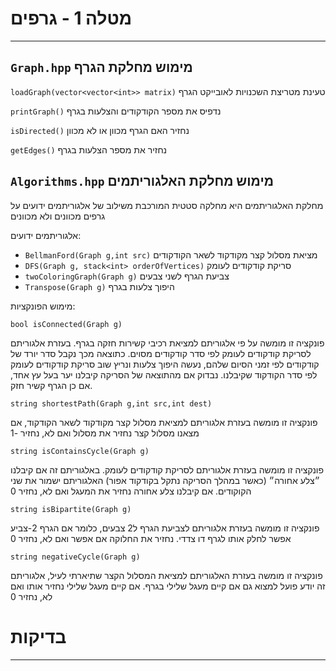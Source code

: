# מטלה 1 - גרפים
___
`Graph.hpp` מימוש מחלקת הגרף
---

`loadGraph(vector<vector<int>> matrix)` טעינת מטריצת השכנויות לאובייקט הגרף 

`printGraph()` נדפיס את מספר הקודקודים והצלעות בגרף

`isDirected()` נחזיר האם הגרף מכוון או לא מכוון

`getEdges()` נחזיר את מספר הצלעות בגרף

`Algorithms.hpp` מימוש מחלקת האלגוריתמים
---
מחלקת האלגוריתמים היא מחלקה סטטית המורכבת משילוב של אלגוריתמים ידועים על גרפים מכוונים ולא מכוונים

אלגוריתמים ידועים:
- `BellmanFord(Graph g,int src)` מציאת מסלול קצר מקודקוד לשאר הקודקודים 
- `DFS(Graph g, stack<int> orderOfVertices)` סריקת קודקודים לעומק
- `twoColoringGraph(Graph g)` צביעת הגרף לשני צבעים
- `Transpose(Graph g)` היפוך צלעות בגרף

מימוש הפונקציות:

`bool isConnected(Graph g)`

פונקציה זו מומשה על פי אלגוריתם למציאת רכיבי קשירות חזקה בגרף. 
בעזרת אלגוריתם לסריקת קודקודים לעומק לפי סדר קודקודים מסוים.
כתוצאה מכך נקבל סדר יורד של קודקודים לפי זמני הסיום שלהם, 
נעשה היפוך צלעות
ונריץ שוב סריקת קודקודים לעומק לפי סדר הקודקוד שקיבלנו.
נבדוק אם מהתוצאה של הסריקה קיבלנו יער בעל עץ אחד, אם כן הגרף קשיר חזק.

`string shortestPath(Graph g,int src,int dest)`

פונקציה זו מומשה בעזרת אלגוריתם למציאת מסלול קצר מקודקוד לשאר הקודקוד,
אם מצאנו מסלול קצר נחזיר את מסלול ואם לא, נחזיר -1 

`string isContainsCycle(Graph g)`

פונקציה זו מומשה בעזרת אלגוריתם לסריקת קודקודים לעומק. באלגוריתם זה אם קיבלנו ״צלע אחורה״ (כאשר במהלך הסריקה נתקל בקודקוד אפור) האלגוריתם ישמור את שני הקוקודים.
אם קיבלנו צלע אחורה נחזיר את המעגל ואם לא, נחזיר 0

`string isBipartite(Graph g)`

פונקציה זו מומשה בעזרת אלגוריתם לצביעת הגרף ל2 צבעים, כלומר אם הגרף 2-צביע אפשר לחלק אותו לגרף דו צדדי.
נחזיר את החלוקה אם אפשר ואם לא, נחזיר 0

`string negativeCycle(Graph g)`

פונקציה זו מומשה בעזרת האלגוריתם למציאת המסלול הקצר שתיארתי לעיל, אלגוריתם זה יודע פועל למצוא גם אם קיים מעגל שלילי בגרף.
אם קיים מעגל שלילי נחזיר אותו ואם לא, נחזיר 0

# בדיקות
___
